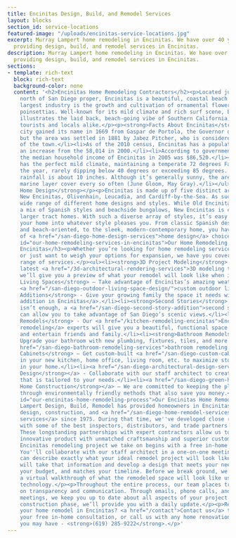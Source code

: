 ```yaml
---
title: Encinitas Design, Build, and Remodel Services
layout: blocks
section_id: service-locations
featured-image: "/uploads/encinitas-service-locations.jpg"
excerpt: Murray Lampert home remodeling in Encinitas. We have over 40 years experience
  providing design, build, and remodel services in Encinitas.
description: Murray Lampert home remodeling in Encinitas. We have over 40 years experience
  providing design, build, and remodel services in Encinitas.
sections:
- template: rich-text
  block: rich-text
  background-color: none
  content: '<h2>Encinitas Home Remodeling Contractors</h2><p>Located just 25 miles
    north of San Diego proper, Encinitas is a beautiful, coastal beach city. The city’s
    largest industry is the growth and cultivation of ornamental flowers, particularly
    poinsettias. Well-known for its mild climate and rich surf scene, Encinitas perfectly
    illustrates the laid back, beach-going vibe of Southern California, great for
    tourists and locals alike.</p><p><strong>Facts About Encinitas</strong></p><ul><li>The
    city gained its name in 1669 from Gaspar de Portola, the Governor of Baja California,
    but the area was settled in 1881 by Jabez Pitcher, who is considered the father
    of the town.</li><li>As of the 2010 census, Encinitas has a population of 59,518,
    an increase from the 58,014 in 2000.</li><li>According to government estimates,
    the median household income of Encinitas in 2005 was $86,520.</li><li>Encinitas
    has the perfect mild climate, maintaining a temperate 72 degrees Fahrenheit throughout
    the year, rarely dipping below 40 degrees or exceeding 85 degrees. Average annual
    rainfall is about 10 inches. Although it’s generally sunny, the area experiences
    marine layer cover every so often (June Gloom, May Gray).</li></ul><p><strong>Encinitas
    Home Design</strong></p><p>Encinitas is made up of five distinct areas: Old Encinitas,
    New Encinitas, Olivenhain, Leucadia, and Cardiff-by-the-Sea. As such, it has a
    wide range of different home designs and styles. While Old Encinitas presents
    a mix of Spanish styles and beachside bungalows, New Encinitas is composed of
    larger tract homes. With such a diverse array of styles, it’s easy to remodel
    your home into whatever style pleases you. From classic Spanish design, to breezy
    and beach-oriented, to the sleek, modern-contemporary home, you have a plethora
    of <a href="/san-diego-home-design-services">home design</a> choices in Encinitas.</p><h3
    id="our-home-remodeling-services-in-encinitas">Our Home Remodeling Services in
    Encinitas</h3><p>Whether you’re looking for home remodeling services in Encinitas
    or just want to weigh your options for expansion, we have you covered with a wide
    range of services.</p><ul><li><strong>3D Project Modeling</strong> - Using the
    latest <a href="/3d-architectural-rendering-services">3D modeling technology</a>,
    we’ll give you a preview of what your remodel will look like when it’s all finished.</li><li><strong>Outdoor
    Living Spaces</strong> – Take advantage of Encinitas’s amazing weather with a
    <a href="/san-diego-outdoor-living-space-design/">custom outdoor living area</a>.</li><li><strong>Room
    Additions</strong> - Give your growing family the space it needs with a <a href="/home-additions-encinitas">home
    addition in Encinitas</a>.</li><li><strong>Second Stories</strong> - If one room
    isn’t enough, a <a href="/san-diego-second-story-addition">second story addition</a>
    can allow you to take advantage of San Diego’s scenic views.</li><li><strong>Kitchen
    Remodels</strong> - Our <a href="/kitchen-remodeling-encinitas">Encinitas kitchen
    remodeling</a> experts will give you a beautiful, functional space to cook, gather,
    and entertain friends and family.</li><li><strong>Bathroom Remodels</strong> –
    Upgrade your bathroom with new plumbing, fixtures, tiles, and more with our <a
    href="/san-diego-bathroom-remodeling-services">bathroom remodeling services</a>.</li><li><strong>Custom
    Cabinets</strong> – Get custom-built <a href="/san-diego-custom-cabinet-construction-services">cabinets</a>
    in your new kitchen, home office, living room, etc. to maximize storage and aesthetics
    in your home.</li><li><a href="/san-diego-architectural-design-services"><strong>Architectural
    Design</strong></a> - Collaborate with our staff architect to create a design
    that is tailored to your needs.</li><li><a href="/san-diego-green-home-construction"><strong>Green
    Home Construction</strong></a> – We are committed to keeping the planet healthy
    through environmentally friendly methods that also save you money.</li></ul><h3
    id="our-encinitas-home-remodeling-process">Our Encinitas Home Remodeling Process</h3><p>Murray
    Lampert Design, Build, Remodel has provided homeowners in Encinitas with professional
    design, construction, and <a href="/san-diego-home-remodel-services">home remodeling
    services</a> since 1975. During that time, we''ve developed close relationships
    with some of the best inspectors, distributors, and trade partners in San Diego.
    These longstanding partnerships with expert contractors allow us to deliver an
    innovative product with unmatched craftsmanship and superior customer satisfaction.</p><p>Each
    Encinitas remodeling project we take on begins with a free in-home design consultation.
    You''ll collaborate with our staff architect in a one-on-one meeting where you
    can describe exactly what your ideal remodel project will look like. Our team
    will take that information and develop a design that meets your needs, stays within
    your budget, and matches your timeline. Before we break ground, we can also provide
    a virtual walkthrough of what the remodeled space will look like using 3D rendering
    technology.</p><p>Throughout the entire process, our team places tremendous importance
    on transparency and communication. Through emails, phone calls, and in-person
    meetings, we keep you up to date about all aspects of your project. During the
    construction phase, we’ll provide you with a daily update.</p><p>Ready to start
    your home remodel in Encinitas? <a href="/contact">Contact us</a> to to set up
    your free in-home consultation, or call us with any home renovation questions
    you may have - <strong>(619) 285-9222</strong>.</p>'
---
```


